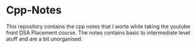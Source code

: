 # Cpp-Notes
This repository contains the cpp notes that I worte while taking the youtube front DSA Placement course.
The notes contains basic to intermediate level atuff and are a bit unorganised.
